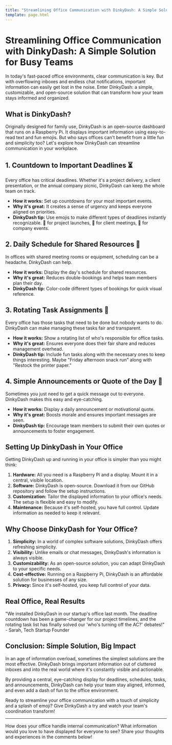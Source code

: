 ```yaml
---
title: "Streamlining Office Communication with DinkyDash: A Simple Solution for Busy Teams"
template: page.html
---
```


# Streamlining Office Communication with DinkyDash: A Simple Solution for Busy Teams

In today's fast-paced office environments, clear communication is key. But with overflowing inboxes and endless chat notifications, important information can easily get lost in the noise. Enter DinkyDash: a simple, customizable, and open-source solution that can transform how your team stays informed and organized.

## What is DinkyDash?

Originally designed for family use, DinkyDash is an open-source dashboard that runs on a Raspberry Pi. It displays important information using easy-to-read text and fun emojis. But who says offices can't benefit from a little fun and simplicity too? Let's explore how DinkyDash can streamline communication in your workplace.

## 1. Countdown to Important Deadlines ⏳

Every office has critical deadlines. Whether it's a project delivery, a client presentation, or the annual company picnic, DinkyDash can keep the whole team on track.

- **How it works:** Set up countdowns for your most important events.
- **Why it's great:** It creates a sense of urgency and keeps everyone aligned on priorities.
- **DinkyDash tip:** Use emojis to make different types of deadlines instantly recognizable. 🚀 for project launches, 🤝 for client meetings, 🎉 for company events.

## 2. Daily Schedule for Shared Resources 📅

In offices with shared meeting rooms or equipment, scheduling can be a headache. DinkyDash can help.

- **How it works:** Display the day's schedule for shared resources.
- **Why it's great:** Reduces double-bookings and helps team members plan their day.
- **DinkyDash tip:** Color-code different types of bookings for quick visual reference.

## 3. Rotating Task Assignments 🔄

Every office has those tasks that need to be done but nobody wants to do. DinkyDash can make managing these tasks fair and transparent.

- **How it works:** Show a rotating list of who's responsible for office tasks.
- **Why it's great:** Ensures everyone does their fair share and reduces management overhead.
- **DinkyDash tip:** Include fun tasks along with the necessary ones to keep things interesting. Maybe "Friday afternoon snack run" along with "Restock the printer paper."

## 4. Simple Announcements or Quote of the Day 📢

Sometimes you just need to get a quick message out to everyone. DinkyDash makes this easy and eye-catching.

- **How it works:** Display a daily announcement or motivational quote.
- **Why it's great:** Boosts morale and ensures important messages are seen.
- **DinkyDash tip:** Encourage team members to submit their own quotes or announcements to foster engagement.

## Setting Up DinkyDash in Your Office

Getting DinkyDash up and running in your office is simpler than you might think:

1. **Hardware:** All you need is a Raspberry Pi and a display. Mount it in a central, visible location.
2. **Software:** DinkyDash is open-source. Download it from our GitHub repository and follow the setup instructions.
3. **Customization:** Tailor the displayed information to your office's needs. The setup is flexible and easy to modify.
4. **Maintenance:** Because it's self-hosted, you have full control. Update information as needed to keep it relevant.

## Why Choose DinkyDash for Your Office?

1. **Simplicity:** In a world of complex software solutions, DinkyDash offers refreshing simplicity.
2. **Visibility:** Unlike emails or chat messages, DinkyDash's information is always visible.
3. **Customizability:** As an open-source solution, you can adapt DinkyDash to your specific needs.
4. **Cost-effective:** Running on a Raspberry Pi, DinkyDash is an affordable solution for businesses of any size.
5. **Privacy:** Since it's self-hosted, you keep full control of your data.

## Real Office, Real Results

"We installed DinkyDash in our startup's office last month. The deadline countdown has been a game-changer for our project timelines, and the rotating task list has finally solved our 'who's turning off the AC?' debates!" - Sarah, Tech Startup Founder

## Conclusion: Simple Solution, Big Impact

In an age of information overload, sometimes the simplest solutions are the most effective. DinkyDash brings important information out of cluttered inboxes and into the real world where it's constantly visible and actionable.

By providing a central, eye-catching display for deadlines, schedules, tasks, and announcements, DinkyDash can help your team stay aligned, informed, and even add a dash of fun to the office environment.

Ready to streamline your office communication with a touch of simplicity and a splash of emoji? Give DinkyDash a try and watch your team's coordination transform!

---

How does your office handle internal communication? What information would you love to have displayed for everyone to see? Share your thoughts and experiences in the comments below!